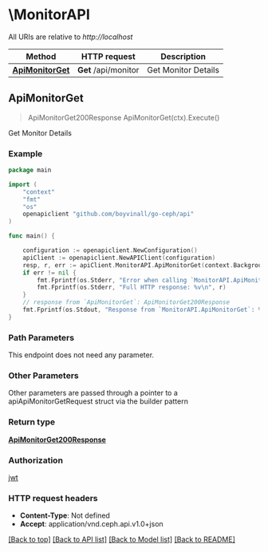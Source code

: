 # \MonitorAPI

All URIs are relative to *http://localhost*

Method | HTTP request | Description
------------- | ------------- | -------------
[**ApiMonitorGet**](MonitorAPI.md#ApiMonitorGet) | **Get** /api/monitor | Get Monitor Details



## ApiMonitorGet

> ApiMonitorGet200Response ApiMonitorGet(ctx).Execute()

Get Monitor Details

### Example

```go
package main

import (
	"context"
	"fmt"
	"os"
	openapiclient "github.com/boyvinall/go-ceph/api"
)

func main() {

	configuration := openapiclient.NewConfiguration()
	apiClient := openapiclient.NewAPIClient(configuration)
	resp, r, err := apiClient.MonitorAPI.ApiMonitorGet(context.Background()).Execute()
	if err != nil {
		fmt.Fprintf(os.Stderr, "Error when calling `MonitorAPI.ApiMonitorGet``: %v\n", err)
		fmt.Fprintf(os.Stderr, "Full HTTP response: %v\n", r)
	}
	// response from `ApiMonitorGet`: ApiMonitorGet200Response
	fmt.Fprintf(os.Stdout, "Response from `MonitorAPI.ApiMonitorGet`: %v\n", resp)
}
```

### Path Parameters

This endpoint does not need any parameter.

### Other Parameters

Other parameters are passed through a pointer to a apiApiMonitorGetRequest struct via the builder pattern


### Return type

[**ApiMonitorGet200Response**](ApiMonitorGet200Response.md)

### Authorization

[jwt](../README.md#jwt)

### HTTP request headers

- **Content-Type**: Not defined
- **Accept**: application/vnd.ceph.api.v1.0+json

[[Back to top]](#) [[Back to API list]](../README.md#documentation-for-api-endpoints)
[[Back to Model list]](../README.md#documentation-for-models)
[[Back to README]](../README.md)

